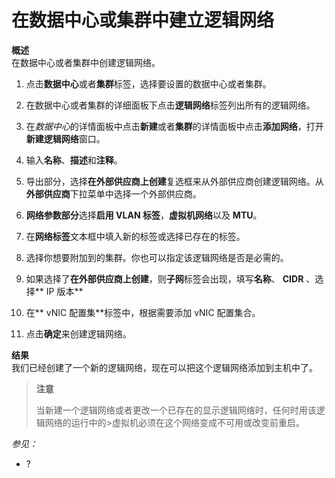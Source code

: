 # 在数据中心或集群中建立逻辑网络

**概述**<br/>
在数据中心或者集群中创建逻辑网络。

1. 点击**数据中心**或者**集群**标签，选择要设置的数据中心或者集群。

2. 在数据中心或者集群的详细面板下点击**逻辑网络**标签列出所有的逻辑网络。

3. 在*数据中心*的详情面板中点击**新建**或者**集群**的详情面板中点击**添加网络**，打开**新建逻辑网络**窗口。

4. 输入**名称**、**描述**和**注释**。

5. 导出部分，选择**在外部供应商上创建**复选框来从外部供应商创建逻辑网络。从**外部供应商**下拉菜单中选择一个外部供应商。

6. **网络参数部分**选择**启用 VLAN 标签**，**虚拟机网络**以及 **MTU**。

7. 在**网络标签**文本框中填入新的标签或选择已存在的标签。

8. 选择你想要附加到的集群。你也可以指定该逻辑网络是否是必需的。

9. 如果选择了**在外部供应商上创建**，则**子网**标签会出现，填写**名称**、 **CIDR** 、选择** IP 版本**

10. 在** vNIC 配置集**标签中，根据需要添加 vNIC 配置集合。

11. 点击**确定**来创建逻辑网络。

**结果**<br/>
我们已经创建了一个新的逻辑网络，现在可以把这个逻辑网络添加到主机中了。

> **注意**
>
>当新建一个逻辑网络或者更改一个已存在的显示逻辑网络时，任何时用该逻辑网络的运行中的>虚拟机必须在这个网络变成不可用或改变前重启。

*参见：*

-   ?
